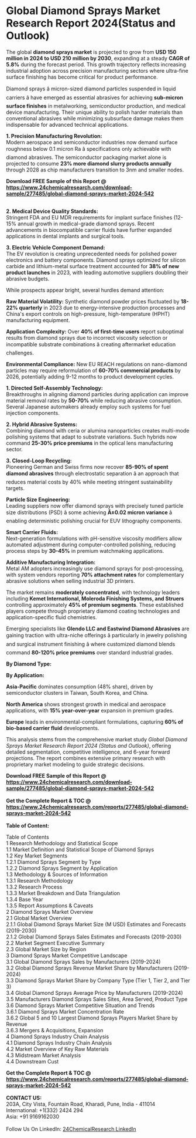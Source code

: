 <h1>Global Diamond Sprays Market Research Report 2024(Status and Outlook)</h1><p>The global <strong>diamond sprays market</strong> is projected to grow from <strong>USD 150 million in 2024 to USD 210 million by 2030</strong>, expanding at a steady <strong>CAGR of 5.8%</strong> during the forecast period. This growth trajectory reflects increasing industrial adoption across precision manufacturing sectors where ultra-fine surface finishing has become critical for product performance.</p><p>Diamond sprays â micron-sized diamond particles suspended in liquid carriers â have emerged as essential abrasives for achieving <strong>sub-micron surface finishes</strong> in metalworking, semiconductor production, and medical device manufacturing. Their unique ability to polish harder materials than conventional abrasives while minimizing subsurface damage makes them indispensable for advanced technical applications.</p><p><strong>1. Precision Manufacturing Revolution:</strong><br>
Modern aerospace and semiconductor industries now demand surface roughness below 0.1 micron Ra â specifications only achievable with diamond abrasives. The semiconductor packaging market alone is projected to consume <strong>23% more diamond slurry products annually</strong> through 2028 as chip manufacturers transition to 3nm and smaller nodes.</p><div><b>Download FREE Sample of this Report @ 
            <a href="https://www.24chemicalresearch.com/download-sample/277485/global-diamond-sprays-market-2024-542">
            https://www.24chemicalresearch.com/download-sample/277485/global-diamond-sprays-market-2024-542</a></b></div><br><p><strong>2. Medical Device Quality Standards:</strong><br>
Stringent FDA and EU MDR requirements for implant surface finishes (12-15% annual growth in medical-grade diamond sprays. Recent advancements in biocompatible carrier fluids have further expanded applications in dental implants and surgical tools.</p><p><strong>3. Electric Vehicle Component Demand:</strong><br>
The EV revolution is creating unprecedented needs for polished power electronics and battery components. Diamond sprays optimized for silicon carbide and lithium-metal surface treatment accounted for <strong>38% of new product launches</strong> in 2023, with leading automotive suppliers doubling their abrasive budgets.</p><p>While prospects appear bright, several hurdles demand attention:</p><p><strong>Raw Material Volatility:</strong> Synthetic diamond powder prices fluctuated by <strong>18-22% quarterly</strong> in 2023 due to energy-intensive production processes and China's export controls on high-pressure, high-temperature (HPHT) manufacturing equipment.</p><p><strong>Application Complexity:</strong> Over <strong>40% of first-time users</strong> report suboptimal results from diamond sprays due to incorrect viscosity selection or incompatible substrate combinations â creating aftermarket education challenges.</p><p><strong>Environmental Compliance:</strong> New EU REACH regulations on nano-diamond particles may require reformulation of <strong>60-70% commercial products</strong> by 2026, potentially adding 9-12 months to product development cycles.</p><p><strong>1. Directed Self-Assembly Technology:</strong><br>
Breakthroughs in aligning diamond particles during application can improve material removal rates by <strong>50-70%</strong> while reducing abrasive consumption. Several Japanese automakers already employ such systems for fuel injection components.</p><p><strong>2. Hybrid Abrasive Systems:</strong><br>
Combining diamond with ceria or alumina nanoparticles creates multi-mode polishing systems that adapt to substrate variations. Such hybrids now command <strong>25-30% price premiums</strong> in the optical lens manufacturing sector.</p><p><strong>3. Closed-Loop Recycling:</strong><br>
Pioneering German and Swiss firms now recover <strong>85-90% of spent diamond abrasives</strong> through electrostatic separation â an approach that reduces material costs by 40% while meeting stringent sustainability targets.</p><p><strong>Particle Size Engineering:</strong><br>
	Leading suppliers now offer diamond sprays with precisely tuned particle size distributions (PSD) â some achieving <strong>Â±0.02 micron variance</strong> â enabling deterministic polishing crucial for EUV lithography components.</p><p><strong>Smart Carrier Fluids:</strong><br>
	Next-generation formulations with pH-sensitive viscosity modifiers allow automated adjustment during computer-controlled polishing, reducing process steps by <strong>30-45%</strong> in premium watchmaking applications.</p><p><strong>Additive Manufacturing Integration:</strong><br>
	Metal AM adopters increasingly use diamond sprays for post-processing, with system vendors reporting <strong>70% attachment rates</strong> for complementary abrasive solutions when selling industrial 3D printers.</p><p>The market remains <strong>moderately concentrated</strong>, with technology leaders including <strong>Kemet International, Moleroda Finishing Systems, and Struers</strong> controlling approximately <strong>45% of premium segments</strong>. These established players compete through proprietary diamond coating technologies and application-specific fluid chemistries.</p><p>Emerging specialists like <strong>Glendo LLC and Eastwind Diamond Abrasives</strong> are gaining traction with ultra-niche offerings â particularly in jewelry polishing and surgical instrument finishing â where customized diamond blends command <strong>80-120% price premiums</strong> over standard industrial grades.</p><p><strong>By Diamond Type:</strong></p><p><strong>By Application:</strong></p><p><strong>Asia-Pacific</strong> dominates consumption (48% share), driven by semiconductor clusters in Taiwan, South Korea, and China.</p><p><strong>North America</strong> shows strongest growth in medical and aerospace applications, with <strong>15% year-over-year</strong> expansion in premium grades.</p><p><strong>Europe</strong> leads in environmental-compliant formulations, capturing <strong>60% of bio-based carrier fluid</strong> developments.</p><p>This analysis stems from the comprehensive market study <em>Global Diamond Sprays Market Research Report 2024 (Status and Outlook)</em>, offering detailed segmentation, competitive intelligence, and 6-year forward projections. The report combines extensive primary research with proprietary market modeling to guide strategic decisions.</p><div><b>Download FREE Sample of this Report @ 
            <a href="https://www.24chemicalresearch.com/download-sample/277485/global-diamond-sprays-market-2024-542">
            https://www.24chemicalresearch.com/download-sample/277485/global-diamond-sprays-market-2024-542</a></b></div><br><div><b>Get the Complete Report & TOC @ 
            <a href="https://www.24chemicalresearch.com/reports/277485/global-diamond-sprays-market-2024-542">
            https://www.24chemicalresearch.com/reports/277485/global-diamond-sprays-market-2024-542</a></b></div><br>
            <b>Table of Content:</b><p>Table of Contents<br />
1 Research Methodology and Statistical Scope<br />
1.1 Market Definition and Statistical Scope of Diamond Sprays<br />
1.2 Key Market Segments<br />
1.2.1 Diamond Sprays Segment by Type<br />
1.2.2 Diamond Sprays Segment by Application<br />
1.3 Methodology & Sources of Information<br />
1.3.1 Research Methodology<br />
1.3.2 Research Process<br />
1.3.3 Market Breakdown and Data Triangulation<br />
1.3.4 Base Year<br />
1.3.5 Report Assumptions & Caveats<br />
2 Diamond Sprays Market Overview<br />
2.1 Global Market Overview<br />
2.1.1 Global Diamond Sprays Market Size (M USD) Estimates and Forecasts (2019-2030)<br />
2.1.2 Global Diamond Sprays Sales Estimates and Forecasts (2019-2030)<br />
2.2 Market Segment Executive Summary<br />
2.3 Global Market Size by Region<br />
3 Diamond Sprays Market Competitive Landscape<br />
3.1 Global Diamond Sprays Sales by Manufacturers (2019-2024)<br />
3.2 Global Diamond Sprays Revenue Market Share by Manufacturers (2019-2024)<br />
3.3 Diamond Sprays Market Share by Company Type (Tier 1, Tier 2, and Tier 3)<br />
3.4 Global Diamond Sprays Average Price by Manufacturers (2019-2024)<br />
3.5 Manufacturers Diamond Sprays Sales Sites, Area Served, Product Type<br />
3.6 Diamond Sprays Market Competitive Situation and Trends<br />
3.6.1 Diamond Sprays Market Concentration Rate<br />
3.6.2 Global 5 and 10 Largest Diamond Sprays Players Market Share by Revenue<br />
3.6.3 Mergers & Acquisitions, Expansion<br />
4 Diamond Sprays Industry Chain Analysis<br />
4.1 Diamond Sprays Industry Chain Analysis<br />
4.2 Market Overview of Key Raw Materials<br />
4.3 Midstream Market Analysis<br />
4.4 Downstream Cust</p><div><b>Get the Complete Report & TOC @ 
            <a href="https://www.24chemicalresearch.com/reports/277485/global-diamond-sprays-market-2024-542">
            https://www.24chemicalresearch.com/reports/277485/global-diamond-sprays-market-2024-542</a></b></div><br><b>CONTACT US:</b><br>
            203A, City Vista, Fountain Road, Kharadi, Pune, India - 411014<br>
            International: +1(332) 2424 294<br>
            Asia: +91 9169162030 <br><br>
            Follow Us On LinkedIn: <a href="https://www.linkedin.com/company/24chemicalresearch/">24ChemicalResearch LinkedIn</a>